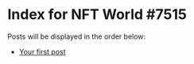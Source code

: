 # Index for NFT World #7515
Posts will be displayed in the order below:

- [Your first post](./001-first.md)

